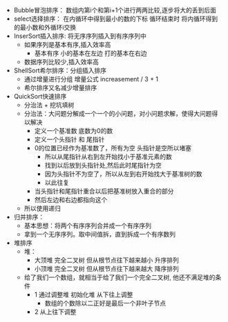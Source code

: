 * Bubble冒泡排序： 数组内第i个和第i+1个进行两两比较,逐步将大的丢到后面
* select选择排序： 在内循环中得到最小的数的下标 循环结束时 将内循环得到的最小数和外循环i交换
* InserSort插入排序: 将无序序列插入到有序序列中 
    + 如果序列是基本有序,插入效率高
        + 基本有序 小的基本在左边 打的基本在右边 
    + 数据序列比较少,插入效率高
* ShellSort希尔排序：分组插入排序
    + 通过增量进行分组 增量公式 increasement / 3 + 1
    + 希尔排序又名减少增量排序
* QuickSort快速排序
    + 分治法 + 挖坑填树
    + 分治法：大问题分解成一个一个的小问题，对小问题求解，使得大问题得以解决
        + 定义一个基准数 底数为0的数
        + 定义一个头指针 和 尾指针
        + 0的位置已经作为基准数了，所有为空 头指针是空所以堵塞
            + 所以从尾指针从右到左开始找小于基准元素的数
            + 找到以后放到头指针处,然后此时尾指针为空
            + 因为头指针不为空了，所以从左到右开始找大于基准树的数
            + 以此往复
        + 当头指针和尾指针重合以后把基准树放入重合的部分
        + 然后左边和右边都指向这个
    + 所以使用递归
* 归并排序：
    + 基本思想：将两个有序序列合并成一个有序序列
    + 拿到一个无序序列。取中间值拆，直到拆成一个有序数列
* 堆排序
    + 堆：
        + 大顶堆 完全二叉树 但从根节点往下越来越小 升序排列
        + 小顶堆 完全二叉树 但从根节点往下越来越大 降序排列
    + 给了我们一个数组，就相当于给了我们一个完全二叉树,
    他还不满足堆的条件
        + 1 通过调整堆 初始化堆 从下往上调整
            + 数组的个数除以二正好是最后一个非叶子节点
        + 2 从上往下调整 